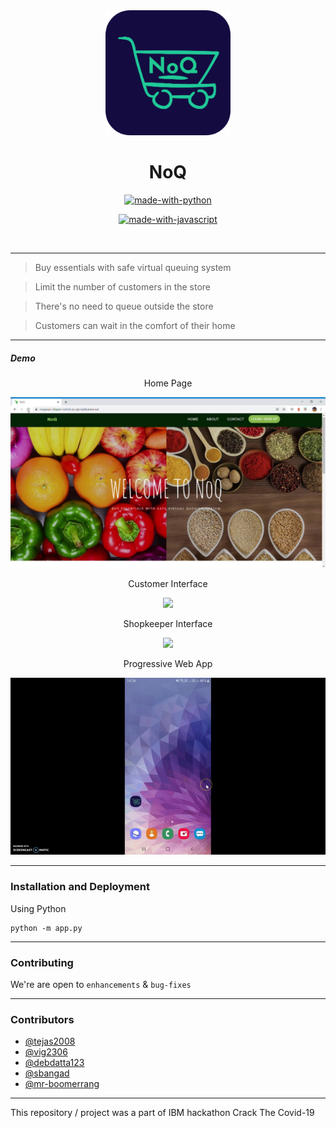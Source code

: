 <div align = "center">
<img src="static/images/icon-512.png" width=200px/>
</div>
<h1 align="center">NoQ</h1>

<div align="center">

[![made-with-python](https://forthebadge.com/images/badges/made-with-python.svg)](https://www.python.org/)

[![made-with-javascript](https://forthebadge.com/images/badges/made-with-javascript.svg)](https://www.javascript.org/)

<br>

</div>

------------------------------------------

> Buy essentials with safe virtual queuing system 

> Limit the number of customers in the store 

> There's no need to queue outside the store

> Customers can wait in the comfort of their home
-------------------------------------------

##### Demo

<div align = "center">

Home Page
 
<img src = "demo/home.jpg" width=600px/>

Customer Interface

![](demo/customer.gif)

Shopkeeper Interface

![](demo/shopkeeper.gif)

Progressive Web App

![](demo/pwa.gif)

</div>




------------------------------------------
### Installation and Deployment

Using Python
```
python -m app.py
```

------------------------------------------

### Contributing

 We're are open to `enhancements` & `bug-fixes`


------------------------------------------

### Contributors

* [@tejas2008](https://github.com/tejas2008)
* [@vig2306](https://github.com/vig2306)
* [@debdatta123](https://github.com/debdatta123)
* [@sbangad](https://github.com/sbangad)
* [@mr-boomerrang](https://github.com/mr-boomerrang)


------------------------------------------

This repository / project was a part of IBM hackathon Crack The Covid-19  
